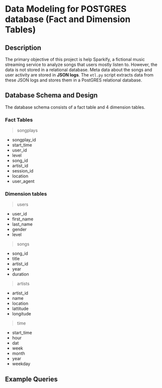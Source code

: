 # Data Modeling for POSTGRES database (Fact and Dimension Tables)

## Description

The primary objective of this project is help Sparkify, a fictional music streaming service to analyze songs that users mostly listen to.
However, the data is not stored in a relational database. Meta data about the songs and user activity are stored in **__JSON logs__**. The `etl.py` script extracts data from these JSON logs and stores them in a PostGRES relational database.

## Database Schema and Design

The database schema consists of a fact table and 4 dimension tables.
### Fact Tables

> songplays

* songplay_id
* start_time
* user_id
* level
* song_id
* artist_id
* session_id
* location
* user_agent

### Dimension tables

> users

* user_id
* first_name
* last_name
* gender
* level

> songs

* song_id
* title
* artist_id
* year
* duration

> artists

* artist_id
* name
* location
* lattitude
* longitude

> time

* start_time
* hour
* dat
* week
* month
* year
* weekday

## Example Queries